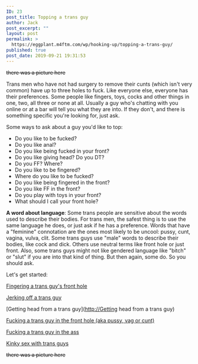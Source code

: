 ```yaml
---
ID: 23
post_title: Topping a trans guy
author: Jack
post_excerpt: ""
layout: post
permalink: >
  https://eggplant.m4ftm.com/wp/hooking-up/topping-a-trans-guy/
published: true
post_date: 2019-09-21 19:31:53
---
```

<del>there was a picture here</del>

Trans men who have not had surgery to remove their cunts (which isn't very common) have up to three holes to fuck. Like everyone else, everyone has their preferences. Some people like fingers, toys, cocks and other things in one, two, all three or none at all. Usually a guy who's chatting with you online or at a bar will tell you what they are into. If they don't, and there is something specific you're looking for, just ask.

Some ways to ask about a guy you'd like to top:
<ul>
 	<li>Do you like to be fucked?</li>
 	<li>Do you like anal?</li>
 	<li>Do you like being fucked in your front?</li>
 	<li>Do you like giving head? Do you DT?</li>
 	<li>Do you FF? Where?</li>
 	<li>Do you like to be fingered?</li>
 	<li>Where do you like to be fucked?</li>
 	<li>Do you like being fingered in the front?</li>
 	<li>Do you like FF in the front?</li>
 	<li>Do you play with toys in your front?</li>
 	<li>What should I call your front hole?</li>
</ul>
<strong>A word about language</strong>: Some trans people are sensitive about the words used to describe their bodies. For trans men, the safest thing is to use the same language he does, or just ask if he has a preference. Words that have a "feminine" connotation are the ones most likely to be uncool: pussy, cunt, vagina, vulva, clit. Some trans guys use "male" words to describe their bodies, like cock and dick. Others use neutral terms like front hole or just front. Also, some trans guys might not like gendered language like "bitch" or "slut" if you are into that kind of thing. But then again, some do. So you should ask.

Let's get started:

<a href="http://m4ftm.com/hooking-up/fingering-a-trans-guys-front-hole/">Fingering a trans guy's front hole</a>

<a href="http://m4ftm.com/hooking-up/jerking-off-a-trans-guy/">Jerking off a trans guy</a>

[Getting head from a trans guy](<a href="http://Getting">http://Getting</a> head from a trans guy)

<a href="http://m4ftm.com/hooking-up/fucking-a-trans-man-in-the-front-hole-aka-pussy-vag-cunt/">Fucking a trans guy in the front hole (aka pussy, vag or cunt)</a>

<a href="http://m4ftm.com/hooking-up/fucking-a-transguy-in-the-ass/">Fucking a trans guy in the ass</a>

<a href="http://m4ftm.com/hooking-up/kinky-sex-with-trans-guys/">Kinky sex with trans guys</a>

<del>there was a picture here</del>